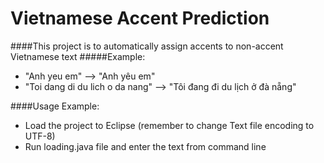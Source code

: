 # Vietnamese Accent Prediction
####This project is to automatically assign accents to non-accent Vietnamese text
#####Example: <br/>
- "Anh yeu em" --> "Anh yêu em" <br/>
- "Toi dang di du lich o da nang" --> "Tôi đang đi du lịch ở đà nẵng" <br/>

####Usage Example: <br/>
- Load the project to Eclipse (remember to change Text file encoding to UTF-8) <br/>
- Run loading.java file and enter the text from command line

